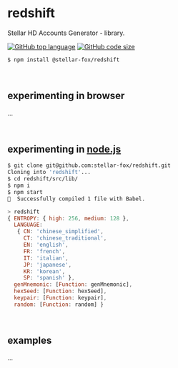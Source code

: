 # redshift

Stellar HD Accounts Generator - library.

[![GitHub top language](https://img.shields.io/github/languages/top/stellar-fox/redshift.svg)](https://github.com/stellar-fox/redshift)
[![GitHub code size](https://img.shields.io/github/languages/code-size/stellar-fox/redshift.svg)](https://github.com/stellar-fox/redshift)

```bash
$ npm install @stellar-fox/redshift
```

<br />




## experimenting in browser

...

<br />




## experimenting in [node.js](https://nodejs.org/)

```bash
$ git clone git@github.com:stellar-fox/redshift.git
Cloning into 'redshift'...
$ cd redshift/src/lib/
$ npm i
$ npm start
🎉  Successfully compiled 1 file with Babel.
```

```javascript
> redshift
{ ENTROPY: { high: 256, medium: 128 },
  LANGUAGE:
   { CN: 'chinese_simplified',
     CT: 'chinese_traditional',
     EN: 'english',
     FR: 'french',
     IT: 'italian',
     JP: 'japanese',
     KR: 'korean',
     SP: 'spanish' },
  genMnemonic: [Function: genMnemonic],
  hexSeed: [Function: hexSeed],
  keypair: [Function: keypair],
  random: [Function: random] }
```

<br />




## examples

...
